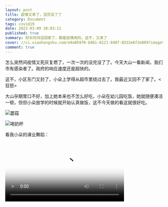 ```yaml
---
layout: post
title: 疫情又来了，没完没了了
category: Document
tags: covid19
date: 2022-03-09 20:03:11
published: true
summary: 好长时间没回家了，都是疫情闹的，这不，又来了
cover: //ci.xiaohongshu.com/e9a05970-bd61-6221-8407-8532e6f2e069?imageView2/2/w/1080/format/jpg
comment: true
---
```


怎么突然间疫情又死灰复燃了，一次一次的没完没了了。今天大山一看新闻，我们市有感染者了。政府的响应速度还是超快的。

这不，小区东门又封了，小朵上学得从超市里绕过去了。我最近又回不了家了。<狂怒>

大山孕期胃口不好，加上她本来也不怎么好吃，小朵在幼儿园吃饭，她就随便凑活一顿，但但小朵放学的时候就开始认真做饭，这不今天做的看这就很好吃。

![蘑菇](https://ci.xiaohongshu.com/56c3ca0f-ad61-7f91-f335-f0680227065e?imageView2/2/w/1080/format/jpg)

![喝奶杯](https://ci.xiaohongshu.com/e6b399be-d16f-b062-4b6b-3831f7ed1dee?imageView2/2/w/1080/format/jpg)

看我小朵的课业舞蹈：

<!--
[![课业舞蹈](//ci.xiaohongshu.com/e9a05970-bd61-6221-8407-8532e6f2e069?imageView2/2/w/1080/format/jpg)](https://www.xiaohongshu.com/discovery/item/622c19200000000021035238)
-->

<video class="xhs_video" controls="controls" objectfit="contain" width="380px" poster="//ci.xiaohongshu.com/e9a05970-bd61-6221-8407-8532e6f2e069?imageView2/2/w/1080/format/jpg" src="622c19200000000021035238"></video>
